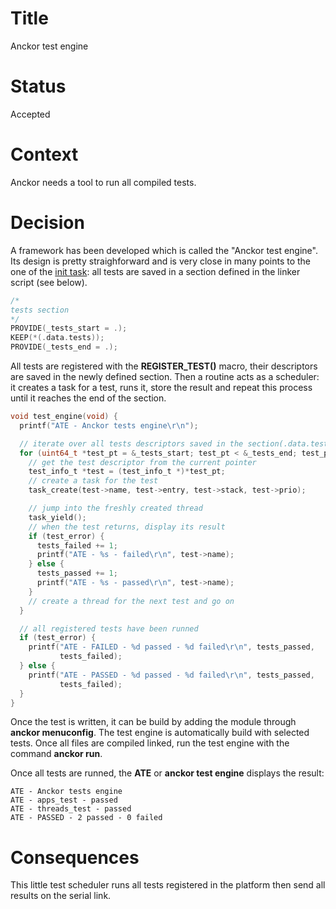 # Title

Anckor test engine

# Status

Accepted

# Context

Anckor needs a tool to run all compiled tests.

# Decision

A framework has been developed which is called the "Anckor test engine". Its design is pretty straighforward and is very close in many points to the one of the [init task](../arch/adr-003.md): all tests are saved in a section defined in the linker script (see below).

```C
/* 
tests section
*/
PROVIDE(_tests_start = .);
KEEP(*(.data.tests));
PROVIDE(_tests_end = .);
```

All tests are registered with the **REGISTER_TEST()** macro, their descriptors are saved in the newly defined section. Then a routine acts as a scheduler: it creates a task for a test, runs it, store the result and repeat this process until it reaches the end of the section.

```C
void test_engine(void) {
  printf("ATE - Anckor tests engine\r\n");

  // iterate over all tests descriptors saved in the section(.data.tests)
  for (uint64_t *test_pt = &_tests_start; test_pt < &_tests_end; test_pt += 1) {
    // get the test descriptor from the current pointer
    test_info_t *test = (test_info_t *)*test_pt;
    // create a task for the test
    task_create(test->name, test->entry, test->stack, test->prio);

    // jump into the freshly created thread
    task_yield();
    // when the test returns, display its result
    if (test_error) {
      tests_failed += 1;
      printf("ATE - %s - failed\r\n", test->name);
    } else {
      tests_passed += 1;
      printf("ATE - %s - passed\r\n", test->name);
    }
    // create a thread for the next test and go on
  }

  // all registered tests have been runned
  if (test_error) {
    printf("ATE - FAILED - %d passed - %d failed\r\n", tests_passed,
           tests_failed);
  } else {
    printf("ATE - PASSED - %d passed - %d failed\r\n", tests_passed,
           tests_failed);
  }
}
```

Once the test is written, it can be build by adding the module through **anckor menuconfig**. The test engine is automatically build with selected tests. Once all files are compiled linked, run the test engine with the command **anckor run**.

Once all tests are runned, the **ATE** or **anckor test engine** displays the result:

```Shell
ATE - Anckor tests engine
ATE - apps_test - passed
ATE - threads_test - passed
ATE - PASSED - 2 passed - 0 failed
```

# Consequences

This little test scheduler runs all tests registered in the platform then send all results on the serial link.